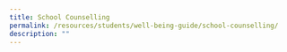 ```yaml
---
title: School Counselling
permalink: /resources/students/well-being-guide/school-counselling/
description: ""
---
```

